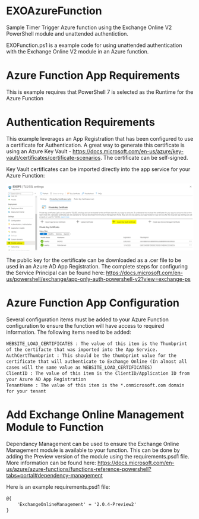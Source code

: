 # EXOAzureFunction
Sample Timer Trigger Azure function using the Exchange Online V2 PowerShell module and unattended authentiction.

EXOFunction.ps1 is a example code for using unattended authentication with the Exchange Online V2 module in an Azure function.

# Azure Function App Requirements

This is example requires that PowerShell 7 is selected as the Runtime for the Azure Function

# Authentication Requirements

This example leverages an App Registration that has been configured to use a certificate for Authentication. A great way to generate this certificate is using an Azure Key Vault - https://docs.microsoft.com/en-us/azure/key-vault/certificates/certificate-scenarios. The certificate can be self-signed.

Key Vault certificates can be imported directly into the app service for your Azure Function:

![ImportCertificate.png](Documentation/ImportCertificate.png)

The public key for the certificate can be downloaded as a .cer file to be used in an Azure AD App Registration. The complete steps for configuring the Service Principal can be found here: https://docs.microsoft.com/en-us/powershell/exchange/app-only-auth-powershell-v2?view=exchange-ps

# Azure Function App Configuration

Several configuration items must be added to your Azure Function configuration to ensure the function will have access to required information. The following items need to be added:

    WEBSITE_LOAD_CERTIFICATES : The value of this item is the Thumbprint of the certifacte that was imported into the App Service.
    AuthCertThumbprint : This should be the thumbprint value for the certificate that will authenticate to Exchange Online (In almost all cases will the same value as WEBSITE_LOAD_CERTIFICATES)
    ClientID : The value of this item is the ClientID/Application ID from your Azure AD App Registration
    TenantName : The value of this item is the *.onmicrosoft.com domain for your tenant

# Add Exchange Online Management Module to Function

Dependancy Management can be used to ensure the Exchange Online Management module is available to your function. This can be done by adding the Preview version of the module using the requirements.psd1 file. More information can be found here: https://docs.microsoft.com/en-us/azure/azure-functions/functions-reference-powershell?tabs=portal#dependency-management

Here is an example requirements.psd1 file:


    @{
        'ExchangeOnlineManagement' = '2.0.4-Preview2'
    }

